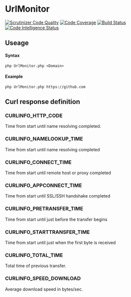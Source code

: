 # UrlMonitor
[![Scrutinizer Code Quality](https://scrutinizer-ci.com/g/fgluecks/UrlMonitor/badges/quality-score.png?b=master)](https://scrutinizer-ci.com/g/fgluecks/UrlMonitor/?branch=master)
[![Code Coverage](https://scrutinizer-ci.com/g/fgluecks/UrlMonitor/badges/coverage.png?b=master)](https://scrutinizer-ci.com/g/fgluecks/UrlMonitor/?branch=master)
[![Build Status](https://scrutinizer-ci.com/g/fgluecks/UrlMonitor/badges/build.png?b=master)](https://scrutinizer-ci.com/g/fgluecks/UrlMonitor/build-status/master)
[![Code Intelligence Status](https://scrutinizer-ci.com/g/fgluecks/UrlMonitor/badges/code-intelligence.svg?b=master)](https://scrutinizer-ci.com/code-intelligence)

## Useage

#### Syntax
```
php UrlMonitor.php <Domain>
```
#### Example
```
php UrlMonitor.php https://github.com
```

## Curl response definition

### CURLINFO_HTTP_CODE
Time from start until name resolving completed.

### CURLINFO_NAMELOOKUP_TIME
Time from start until name resolving completed

### CURLINFO_CONNECT_TIME
Time from start until remote host or proxy completed

### CURLINFO_APPCONNECT_TIME
Time from start until SSL/SSH handshake completed

### CURLINFO_PRETRANSFER_TIME
Time from start until just before the transfer begins

### CURLINFO_STARTTRANSFER_TIME
Time from start until just when the first byte is received

### CURLINFO_TOTAL_TIME
Total time of previous transfer.

### CURLINFO_SPEED_DOWNLOAD
Average download speed in bytes/sec.
